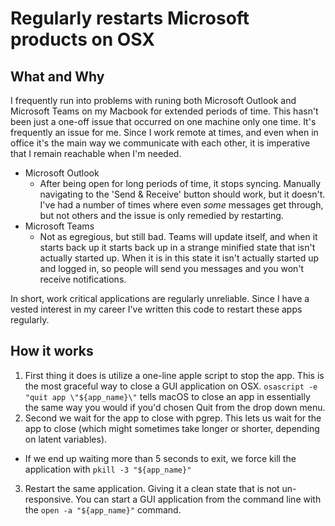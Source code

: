 # Regularly restarts Microsoft products on OSX

## What and Why
I frequently run into problems with runing both Microsoft Outlook and Microsoft Teams on my Macbook for extended periods of time. This hasn't been just a one-off issue that occurred on one machine only one time. It's frequently an issue for me. Since I work remote at times, and even when in office it's the main way we communicate with each other, it is imperative that I remain reachable when I'm needed.

* Microsoft Outlook
  * After being open for long periods of time, it stops syncing. Manually navigating to the 'Send & Receive' button should work, but it doesn't. I've had a number of times where even _some_ messages get through, but not others and the issue is only remedied by restarting.
* Microsoft Teams
  * Not as egregious, but still bad. Teams will update itself, and when it starts back up it starts back up in a strange minified state that isn't actually started up. When it is in this state it isn't actually started up and logged in, so people will send you messages and you won't receive notifications.

In short, work critical applications are regularly unreliable. Since I have a vested interest in my career I've written this code to restart these apps regularly.

## How it works
1. First thing it does is utilize a one-line apple script to stop the app. This is the most graceful way to close a GUI application on OSX. `osascript -e "quit app \"${app_name}\"` tells macOS to close an app in essentially the same way you would if you'd chosen Quit from the drop down menu.
2. Second we wait for the app to close with pgrep. This lets us wait for the app to close (which might sometimes take longer or shorter, depending on latent variables).
  * If we end up waiting more than 5 seconds to exit, we force kill the application with `pkill -3 "${app_name}"`
3. Restart the same application. Giving it a clean state that is not un-responsive. You can start a GUI application from the command line with the `open -a "${app_name}"` command.